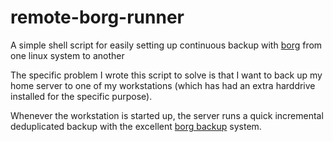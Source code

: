 # remote-borg-runner
A simple shell script for easily setting up continuous backup with [borg](https://github.com/borgbackup/borg) from one linux system to another

The specific problem I wrote this script to solve is that I want to back up my home server to one of my workstations (which has had an extra harddrive installed for the specific purpose).

Whenever the workstation is started up, the server runs a quick incremental deduplicated backup with the excellent [borg backup](https://github.com/borgbackup/borg) system.

